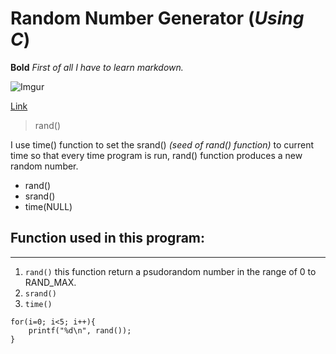 # Random Number Generator (*Using C*)
**Bold** *First of all I have to learn markdown.*

![Imgur](http://i.imgur.com/7zzSmX8.png)

[Link](http://google.com)

> rand()

I use time() function to set the srand() *(seed of rand() function)*
to current time so that every time program is run, rand() function produces
a new random number.

* rand()
* srand()
* time(NULL)

## Function used in this program:
---------------------------------
1. `rand()` this function return a psudorandom number in the range of 0 to RAND_MAX.
2. `srand()` 
3. `time()`

```
for(i=0; i<5; i++){
	printf("%d\n", rand());
}
```

